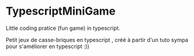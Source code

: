 # TypescriptMiniGame
Little coding pratice (fun game) in typescript.

Petit jeux de casse-briques en typescript , créé à partir d'un tuto sympa pour s'améliorer en typescript :))
